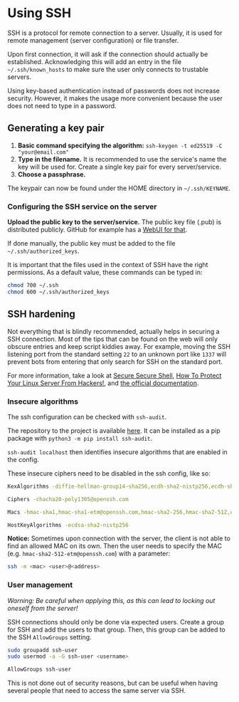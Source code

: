 # Using SSH

SSH is a protocol for remote connection to a server. Usually, it is used for remote management (server configuration) or file transfer.

Upon first connection, it will ask if the connection should actually be established. Acknowledging this will add an entry in the file `~/.ssh/known_hosts` to make sure the user only connects to trustable servers.

Using key-based authentication instead of passwords does not increase security. However, it makes the usage more convenient because the user does not need to type in a password.

## Generating a key pair

1. **Basic command specifying the algorithm:** `ssh-keygen -t ed25519 -C "your@email.com"`
2. **Type in the filename.** It is recommended to use the service's name the key will be used for. Create a single key pair for every server/service.
3. **Choose a passphrase.**

The keypair can now be found under the HOME directory in `~/.ssh/KEYNAME`.

### Configuring the SSH service on the server

**Upload the public key to the server/service.** The public key file (.pub) is distributed publicly. GitHub for example has a [WebUI for that](https://github.com/settings/keys).

If done manually, the public key must be added to the file `~/.ssh/authorized_keys`.

It is important that the files used in the context of SSH have the right permissions. As a default value, these commands can be typed in:

```sh
chmod 700 ~/.ssh
chmod 600 ~/.ssh/authorized_keys
```

## SSH hardening

Not everything that is blindly recommended, actually helps in securing a SSH connection. Most of the tips that can be found on the web will only obscure entries and keep script kiddies away. For example, moving the SSH listening port from the standard setting `22` to an unknown port like `1337` will prevent bots from entering that only search for SSH on the standard port.

For more information, take a look at [Secure Secure Shell](https://blog.stribik.technology/2015/01/04/secure-secure-shell.html), [How To Protect Your Linux Server From Hackers!](https://www.youtube.com/watch?v=fKuqYQdqRIs), and [the official documentation](https://www.man7.org/linux/man-pages/man5/sshd_config.5.html).

### Insecure algorithms

The ssh configuration can be checked with `ssh-audit`.

The repository to the project is available [here](https://github.com/jtesta/ssh-audit). It can be installed as a pip package with `python3 -m pip install ssh-audit`.

`ssh-audit localhost` then identifies insecure algorithms that are enabled in the config.

These insecure ciphers need to be disabled in the ssh config, like so:

```sh
KexAlgorithms -diffie-hellman-group14-sha256,ecdh-sha2-nistp256,ecdh-sha2-nistp384,ecdh-sha2-nistp521

Ciphers -chacha20-poly1305@openssh.com

Macs -hmac-sha1,hmac-sha1-etm@openssh.com,hmac-sha2-256,hmac-sha2-512,umac-128@openssh.com,umac-64-etm@openssh.com,umac-64@openssh.com

HostKeyAlgorithms -ecdsa-sha2-nistp256
```

**Notice:** Sometimes upon connection with the server, the client is not able to find an allowed MAC on its own. Then the user needs to specify the MAC (e.g. `hmac-sha2-512-etm@openssh.com`) with a parameter:

```sh
ssh -m <mac> <user>@<address>
```

### User management

*Warning: Be careful when applying this, as this can lead to locking out oneself from the server!*

SSH connections should only be done via expected users. Create a group for SSH and add the users to that group. Then, this group can be added to the SSH `AllowGroups` setting.

```sh
sudo groupadd ssh-user
sudo usermod -a -G ssh-user <username>
```

```sh
AllowGroups ssh-user
```

This is not done out of security reasons, but can be useful when having several people that need to access the same server via SSH.
